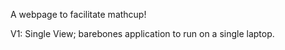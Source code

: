 A webpage to facilitate mathcup!

V1: Single View; barebones application to run on a single laptop. 